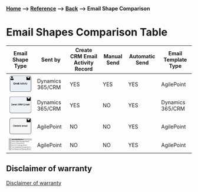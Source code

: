 __[Home](/) --> [Reference](/ref) --> [Back](javascript:history.back()) --> Email Shape Comparison__

# Email Shapes Comparison Table

| **Email Shape Type**                         | **Sent by**      | **Create CRM Email Activity Record** | **Manual Send** | **Automatic Send** | **Email Template Type** |
|----------------------------------------------|------------------|--------------------------------------|-----------------|--------------------|-------------------------|
|![](../media/AgileXRMEmailActivityShape.png)  | Dynamics 365/CRM | YES                                  | YES             | YES                | AgilePoint              |
|![](../media/XRMEmailShape.png)               | Dynamics 365/CRM | YES                                  | NO              | YES                | Dynamics 365/CRM        |
|![](../media/GenericEmailShape.png)           | AgilePoint       | NO                                   | NO              | YES                | AgilePoint              |
|![](../media/EmailNotificationProperties.png) | AgilePoint       | NO                                   | NO              | YES                | AgilePoint              |

## Disclaimer of warranty

[Disclaimer of warranty](../../guides/common/DisclaimerOfWarranty.md)